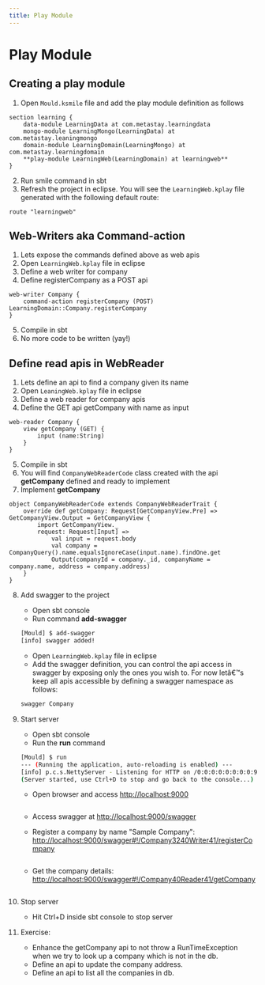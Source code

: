 ```yaml
---
title: Play Module
---
```


# Play Module


## Creating a play module


1.	Open `Mould.ksmile` file and add the play module definition as follows

```
section learning {
	data-module LearningData at com.metastay.learningdata
	mongo-module LearningMongo(LearningData) at com.metastay.leaningmongo
	domain-module LearningDomain(LearningMongo) at com.metastay.learningdomain
	**play-module LearningWeb(LearningDomain) at learningweb**
}
```

2.	Run smile command in sbt 
3.	Refresh the project in eclipse. You will see the `LearningWeb.kplay` file generated with the following default route:

```
route "learningweb"
```

## Web-Writers aka Command-action

1.	Lets expose the commands defined above as web apis
2.	Open `LearningWeb.kplay` file in eclipse
3.	Define a web writer for company
4.	Define registerCompany as a POST api

```
web-writer Company {
	command-action registerCompany (POST) LearningDomain::Company.registerCompany
}
```

5.	Compile in sbt
6.	No more code to be written (yay!)

## Define read apis in WebReader

1.	Lets define an api to find a company given its name
2.	Open `LeaningWeb.kplay` file in eclipse
3.	Define a web reader for company apis
4.	Define the GET api getCompany with name as input


```
web-reader Company {
	view getCompany (GET) {
		input (name:String)
	}
}
```

5.	Compile in sbt
6.	You will find `CompanyWebReaderCode` class created with the api **getCompany** defined and ready to implement
7.	Implement **getCompany**

```
object CompanyWebReaderCode extends CompanyWebReaderTrait {
	override def getCompany: Request[GetCompanyView.Pre] => GetCompanyView.Output = GetCompanyView {
		import GetCompanyView._
		request: Request[Input] =>
			val input = request.body
			val company = CompanyQuery().name.equalsIgnoreCase(input.name).findOne.get
			Output(companyId = company._id, companyName = company.name, address = company.address)
	}
}
```

8.	Add swagger to the project 

	*	Open sbt console
	*	Run command **add-swagger**
	
	```bash
	[Mould] $ add-swagger
	[info] swagger added!
	```

	*	Open `LearningWeb.kplay` file in eclipse
	*	Add the swagger definition, you can control the api access in swagger by exposing only the ones you wish to. For now letâ€™s keep all apis accessible by defining a swagger namespace as follows:

	```bash
	swagger Company 
	```

9.	Start server

	*	Open sbt console
	*	Run the **run** command

	```bash
	[Mould] $ run
	--- (Running the application, auto-reloading is enabled) ---
	[info] p.c.s.NettyServer - Listening for HTTP on /0:0:0:0:0:0:0:0:9000
	(Server started, use Ctrl+D to stop and go back to the console...)
	```

	*	Open browser and access [http://localhost:9000](http://localhost:9000)
	
		<img :src="$withBase('/application.png')" />

	*	Access swagger at [http://localhost:9000/swagger](http://localhost:9000/swagger)
	*	Register a company by name "Sample Company": [http://localhost:9000/swagger#!/Company3240Writer41/registerCompany](http://localhost:9000/swagger#!/Company3240Writer41/registerCompany)
	
		<img :src="$withBase('/register-company.png')" />

	*	Get the company details: [http://localhost:9000/swagger#!/Company40Reader41/getCompany](http://localhost:9000/swagger#!/Company40Reader41/getCompany)
	
		<img :src="$withBase('/get-company.png')" />

10.	Stop server

	* Hit Ctrl+D inside sbt console to stop server

11.	Exercise:

	*	Enhance the getCompany api to not throw a RunTimeException when we try to look up a company which is not in the db.
	*	Define an api to update the company address.
	*	Define an api to list all the companies in db.
